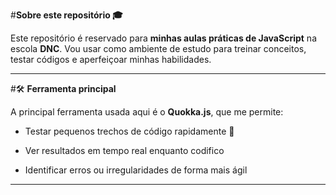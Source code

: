 #**Sobre este repositório 🎓**

Este repositório é reservado para **minhas aulas práticas de JavaScript** na escola **DNC**.
Vou usar como ambiente de estudo para treinar conceitos, testar códigos e aperfeiçoar minhas habilidades.

------------------------------------------------------------------------------------

#🛠️ **Ferramenta principal**

A principal ferramenta usada aqui é o **Quokka.js**, que me permite:

- Testar pequenos trechos de código rapidamente 🧪

- Ver resultados em tempo real enquanto codifico

- Identificar erros ou irregularidades de forma mais ágil

----------------------------------------------------------------------------------------------
